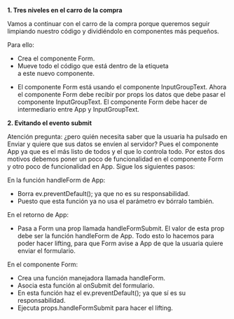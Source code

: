 **1. Tres niveles en el carro de la compra**

Vamos a continuar con el carro de la compra porque queremos seguir limpiando nuestro código y dividiéndolo en componentes más pequeños.

Para ello:

- Crea el componente Form.
- Mueve todo el código que está dentro de la etiqueta <form className="form" onSubmit={handleForm}> a este nuevo componente.
- El componente Form está usando el componente InputGroupText. Ahora el componente Form debe recibir por props los datos que debe pasar el componente InputGroupText. El componente Form debe hacer de intermediario entre App y InputGroupText.

**2. Evitando el evento submit**

Atención pregunta: ¿pero quién necesita saber que la usuaria ha pulsado en Enviar y quiere que sus datos se envíen al servidor? Pues el componente App ya que es el más listo de todos y el que lo controla todo.
Por estos dos motivos debemos poner un poco de funcionalidad en el componente Form y otro poco de funcionalidad en App. Sigue los siguientes pasos:

En la función handleForm de App:

- Borra ev.preventDefault(); ya que no es su responsabilidad.
- Puesto que esta función ya no usa el parámetro ev bórralo también.

En el retorno de App:

- Pasa a Form una prop llamada handleFormSubmit. El valor de esta prop debe ser la función handleForm de App. Todo esto lo hacemos para poder hacer lifting, para que Form avise a App de que la usuaria quiere enviar el formulario.

En el componente Form:

- Crea una función manejadora llamada handleForm.
- Asocia esta función al onSubmit del formulario.
- En esta función haz el ev.preventDefault(); ya que sí es su responsabilidad.
- Ejecuta props.handleFormSubmit para hacer el lifting.
